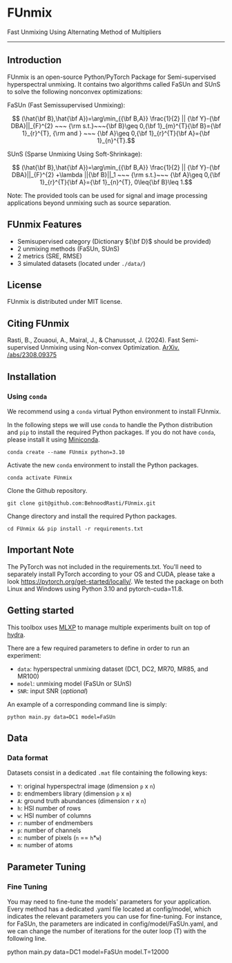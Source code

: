 # FUnmix
Fast Unmixing Using Alternating Method of Multipliers 

---

## Introduction

FUnmix is an open-source Python/PyTorch Package for Semi-supervised hyperspectral unmixing. It contains two algorithms called FaSUn and SUnS to solve the following nonconvex optimizations:

FaSUn (Fast Semissupervised Unmixing):
```math
  (\hat{\bf B},\hat{\bf A})=\arg\min_{{\bf B,A}} \frac{1}{2} || {\bf Y}-{\bf DBA}||_{F}^{2} ~~~
{\rm s.t.}~~~{\bf B}\geq 0,{\bf 1}_{m}^{T}{\bf B}={\bf 1}_{r}^{T},  {\rm and } ~~~ {\bf A}\geq 0,{\bf 1}_{r}^{T}{\bf A}={\bf 1}_{n}^{T}.
```
SUnS (Sparse Unmixing Using Soft-Shrinkage):
```math
  (\hat{\bf B},\hat{\bf A})=\arg\min_{{\bf B,A}} \frac{1}{2} || {\bf Y}-{\bf DBA}||_{F}^{2} +\lambda ||{\bf B}||_1 ~~~
{\rm s.t.}~~~ {\bf A}\geq 0,{\bf 1}_{r}^{T}{\bf A}={\bf 1}_{n}^{T}, 0\leq{\bf B}\leq 1.
```

Note: The provided tools can be used for signal and image processing applications beyond unmixing  such as source separation. 

## FUnmix Features

* Semisupervised category (Dictionary ${\bf D}$ should be provided)
* 2 unmixing methods (FaSUn, SUnS)
* 2 metrics (SRE, RMSE)
* 3 simulated datasets (located under `./data/`)

## License

FUnmix is distributed under MIT license.

## Citing FUnmix

Rasti, B., Zouaoui, A., Mairal, J., & Chanussot, J. (2024). Fast Semi-supervised Unmixing using Non-convex Optimization. [ArXiv. /abs/2308.09375](https://arxiv.org/abs/2401.12609)

## Installation

### Using `conda`

We recommend using a `conda` virtual Python environment to install FUnmix.

In the following steps we will use `conda` to handle the Python distribution and `pip` to install the required Python packages.
If you do not have `conda`, please install it using [Miniconda](https://docs.conda.io/en/latest/miniconda.html).

```
conda create --name FUnmix python=3.10
```

Activate the new `conda` environment to install the Python packages.

```
conda activate FUnmix
```

Clone the Github repository.

```
git clone git@github.com:BehnoodRasti/FUnmix.git
```

Change directory and install the required Python packages.

```
cd FUnmix && pip install -r requirements.txt
```

## Important Note

The PyTorch was not included in the requirements.txt. You'll need to separately install PyTorch according to your OS and CUDA, please take a look https://pytorch.org/get-started/locally/. We tested the package on both Linux and Windows using Python 3.10 and pytorch-cuda=11.8.


## Getting started

This toolbox uses [MLXP](https://inria-thoth.github.io/mlxp/) to manage multiple experiments built on top of [hydra](https://hydra.cc/).

There are a few required parameters to define in order to run an experiment:

* `data`: hyperspectral unmixing dataset (DC1, DC2, MR70, MR85, and MR100)
* `model`: unmixing model (FaSUn or SUnS)
* `SNR`: input SNR (*optional*)

An example of a corresponding command line is simply:

```shell
python main.py data=DC1 model=FaSUn
```

## Data

### Data format

Datasets consist in a dedicated `.mat` file containing the following keys:

* `Y`: original hyperspectral image (dimension `p` x `n`)
* `D`: endmembers library (dimension `p` x `m`)
* `A`: ground truth abundances (dimension `r` x `n`)
* `h`: HSI number of rows
* `w`: HSI number of columns
* `r`: number of endmembers
* `p`: number of channels
* `n`: number of pixels (`n` == `h`*`w`)
* `m`: number of atoms

## Parameter Tuning

### Fine Tuning

You may need to fine-tune the models' parameters for your application. Every method has a dedicated .yaml file located at config/model, which indicates the relevant parameters you can use for fine-tuning. For instance, for FaSUn, the parameters are indicated in config/model/FaSUn.yaml, and we can change the number of iterations for the outer loop (T) with the following line. 

python main.py data=DC1 model=FaSUn model.T=12000

